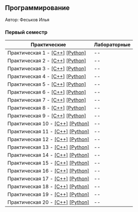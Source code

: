 ## Программирование

Автор: Феськов Илья

### Первый семестр

| Практические | Лабораторные |
| ------------ | ------------ |
| Практическая 1 - [[C++]](./Practice/01/C++/) [[Python]](./Practice/01/Python/) | -- |
| Практическая 2 - [[C++]](./Practice/02/C++/) [[Python]](./Practice/02/Python/) | -- |
| Практическая 3 - [[C++]](./Practice/03/C++/) [[Python]](./Practice/03/Python/) | -- |
| Практическая 4 - [[C++]](./Practice/04/C++/) [[Python]](./Practice/04/Python/) | -- |
| Практическая 5 - [[C++]](./Practice/05/C++/) [[Python]](./Practice/05/Python/) | -- |
| Практическая 6 - [[C++]](./Practice/06/C++/) [[Python]](./Practice/06/Python/) | -- |
| Практическая 7 - [[C++]](./Practice/07/C++/) [[Python]](./Practice/07/Python/) | -- |
| Практическая 8 - [[C++]](./Practice/08/C++/) [[Python]](./Practice/08/Python/) | -- |
| Практическая 9 - [[C++]](./Practice/09/C++/) [[Python]](./Practice/09/Python/) | -- |
| Практическая 10 - [[C++]](./Practice/10/C++/) [[Python]](./Practice/10/Python/) | -- |
| Практическая 11 - [[C++]](./Practice/11/C++/) [[Python]](./Practice/11/Python/) | -- |
| Практическая 12 - [[C++]](./Practice/12/C++/) [[Python]](./Practice/12/Python/) | -- |
| Практическая 13 - [[C++]](./Practice/13/C++/) [[Python]](./Practice/13/Python/) | -- |
| Практическая 14 - [[C++]](./Practice/14/C++/) [[Python]](./Practice/14/Python/) | -- |
| Практическая 15 - [[C++]](./Practice/15/C++/) [[Python]](./Practice/15/Python/) | -- |
| Практическая 16 - [[C++]](./Practice/16/C++/) [[Python]](./Practice/16/Python/) | -- |
| Практическая 17 - [[C++]](./Practice/17/C++/) [[Python]](./Practice/17/Python/) | -- |
| Практическая 18 - [[C++]](./Practice/18/C++/) [[Python]](./Practice/18/Python/) | -- |
| Практическая 19 - [[C++]](./Practice/19/C++/) [[Python]](./Practice/19/Python/) | -- |
| Практическая 20 - [[C++]](./Practice/20/C++/) [[Python]](./Practice/20/Python/) | -- |
